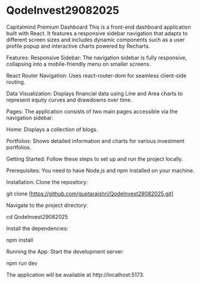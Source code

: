 # QodeInvest29082025
Capitalmind Premium Dashboard
This is a front-end dashboard application built with React. It features a responsive sidebar navigation that adapts to different screen sizes and includes dynamic components such as a user profile popup and interactive charts powered by Recharts.

Features:
Responsive Sidebar: The navigation sidebar is fully responsive, collapsing into a mobile-friendly menu on smaller screens.

React Router Navigation: Uses react-router-dom for seamless client-side routing.

Data Visualization: Displays financial data using Line and Area charts to represent equity curves and drawdowns over time.

Pages:
The application consists of two main pages accessible via the navigation sidebar:

Home: Displays a collection of blogs.

Portfolios: Shows detailed information and charts for various investment portfolios.

Getting Started:
Follow these steps to set up and run the project locally.

Prerequisites:
You need to have Node.js and npm installed on your machine.

Installation:
Clone the repository:

git clone [https://github.com/guptarajshri/QodeInvest29082025.git]

Navigate to the project directory:

cd QodeInvest29082025

Install the dependencies:

npm install

Running the App:
Start the development server:

npm run dev

The application will be available at  http://localhost:5173.
